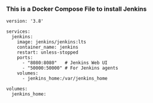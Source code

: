 ### This is a Docker Compose File to install Jenkins

```
version: '3.8'

services:
  jenkins:
    image: jenkins/jenkins:lts
    container_name: jenkins
    restart: unless-stopped
    ports:
      - "8080:8080"   # Jenkins Web UI
      - "50000:50000" # For Jenkins agents
    volumes:
      - jenkins_home:/var/jenkins_home

volumes:
  jenkins_home:
```